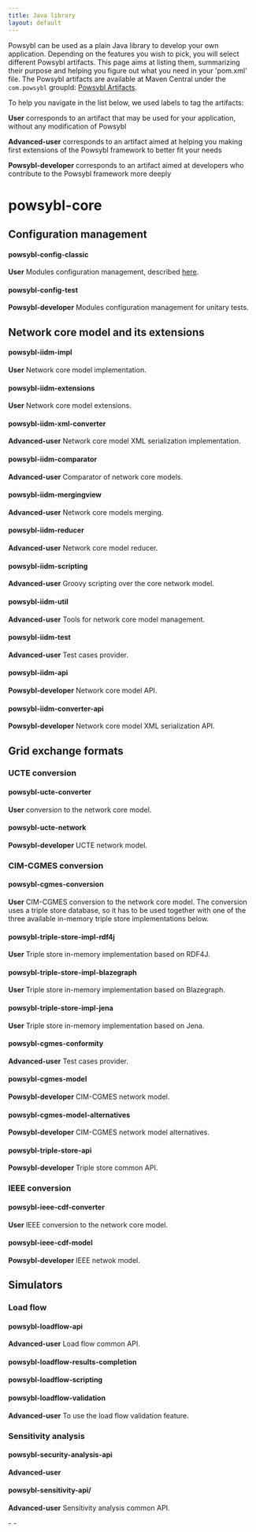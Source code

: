 ```yaml
---
title: Java library
layout: default
---
```


Powsybl can be used as a plain Java library to develop your own application. 
Depending on the features you wish to pick, you will select different Powsybl artifacts.
This page aims at listing them, summarizing their purpose and helping you figure out what you need in your 'pom.xml' file.
The Powsybl artifacts are available at Maven Central under the `com.powsybl` groupId: [Powsybl Artifacts](https://repo.maven.apache.org/maven2/com/powsybl/). 

To help you navigate in the list below, we used labels to tag the artifacts:

**User** corresponds to an artifact that may be used for your application, without any modification of Powsybl

**Advanced-user** corresponds to an artifact aimed at helping you making first extensions of the Powsybl framework to better fit your needs

**Powsybl-developer** corresponds to an artifact aimed at developers who contribute to the Powsybl framework more deeply

# powsybl-core

## Configuration management

#### powsybl-config-classic
**User**  Modules configuration management, described [here](../configuration).
#### powsybl-config-test
**Powsybl-developer** Modules configuration management for unitary tests.

## Network core model and its extensions

#### powsybl-iidm-impl
**User** Network core model implementation.
####  powsybl-iidm-extensions
**User** Network core model extensions.
#### powsybl-iidm-xml-converter
**Advanced-user** Network core model XML serialization implementation.
#### powsybl-iidm-comparator
**Advanced-user** Comparator of network core models.
#### powsybl-iidm-mergingview
**Advanced-user** Network core models merging.
#### powsybl-iidm-reducer
**Advanced-user** Network core model reducer.
#### powsybl-iidm-scripting
**Advanced-user** Groovy scripting over the core network model.
#### powsybl-iidm-util
**Advanced-user** Tools for network core model management.
#### powsybl-iidm-test
**Advanced-user** Test cases provider.
#### powsybl-iidm-api
**Powsybl-developer** Network core model API.
#### powsybl-iidm-converter-api
**Powsybl-developer** Network core model XML serialization API.

## Grid exchange formats

### UCTE conversion

#### powsybl-ucte-converter
**User** conversion to the network core model.
#### powsybl-ucte-network
**Powsybl-developer** UCTE network model.

### CIM-CGMES conversion

#### powsybl-cgmes-conversion
**User** CIM-CGMES conversion to the network core model.
The conversion uses a triple store database, so it has to be used together with one of the three available in-memory triple store implementations below.
#### powsybl-triple-store-impl-rdf4j
**User** Triple store in-memory implementation based on RDF4J.
#### powsybl-triple-store-impl-blazegraph
**User** Triple store in-memory implementation based on Blazegraph.
#### powsybl-triple-store-impl-jena
**User** Triple store in-memory implementation based on Jena.
#### powsybl-cgmes-conformity
**Advanced-user** Test cases provider.
#### powsybl-cgmes-model
**Powsybl-developer** CIM-CGMES network model.
#### powsybl-cgmes-model-alternatives
**Powsybl-developer** CIM-CGMES network model alternatives.
#### powsybl-triple-store-api
**Powsybl-developer** Triple store common API.

### IEEE conversion

#### powsybl-ieee-cdf-converter
**User** IEEE conversion to the network core model.
#### powsybl-ieee-cdf-model
**Powsybl-developer** IEEE netwok model.

## Simulators

### Load flow

#### powsybl-loadflow-api
**Advanced-user** Load flow common API.
#### powsybl-loadflow-results-completion
#### powsybl-loadflow-scripting
#### powsybl-loadflow-validation
**Advanced-user** To use the load flow validation feature.

### Sensitivity analysis

#### powsybl-security-analysis-api
**Advanced-user**

#### powsybl-sensitivity-api/
**Advanced-user** Sensitivity analysis common API.

<!-- ### powsybl-simulation-api/

### Computation
powsybl-computation/
powsybl-computation-local/

powsybl-dsl/

### Action
powsybl-action-dsl/
powsybl-action-dsl-spi/
powsybl-action-simulator/
powsybl-action-util/

### contingency
powsybl-contingency/
powsybl-contingency-api/
powsybl-contingency-dsl/

### Times series
powsybl-time-series-api/

### Other
powsybl-commons/
powsybl-tools/
powsybl-distribution-core/

powsybl-cim-anonymiser/                                          -         -      
powsybl-entsoe-util/-->                                             -         -      
